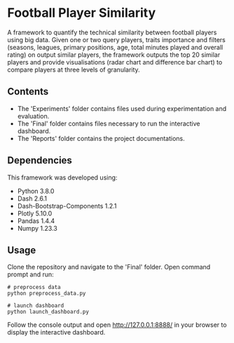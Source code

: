 # Football Player Similarity
A framework to quantify the technical similarity between football players using big data. Given one or two query players, traits importance and filters (seasons, leagues, primary positions, age, total minutes played and overall rating) on output similar players, the framework outputs the top 20 similar players and provide visualisations (radar chart and difference bar chart) to compare players at three levels of granularity.

## Contents
- The 'Experiments' folder contains files used during experimentation and evaluation.
- The 'Final' folder contains files necessary to run the interactive dashboard.
- The 'Reports' folder contains the project documentations.

## Dependencies
This framework was developed using:
- Python 3.8.0
- Dash 2.6.1
- Dash-Bootstrap-Components 1.2.1
- Plotly 5.10.0
- Pandas 1.4.4
- Numpy 1.23.3

## Usage
Clone the repository and navigate to the 'Final' folder. Open command prompt and run:

```console
# preprocess data
python preprocess_data.py

# launch dashboard
python launch_dashboard.py
```

Follow the console output and open http://127.0.0.1:8888/ in your browser to display the interactive dashboard.
